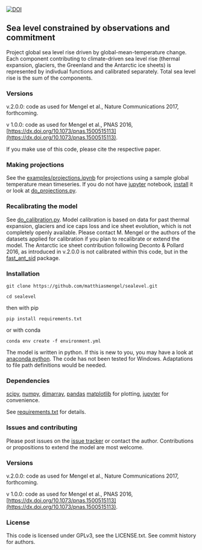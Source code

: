 [![DOI](https://zenodo.org/badge/50914429.svg)](https://zenodo.org/badge/latestdoi/50914429)

## Sea level constrained by observations and commitment

Project global sea level rise driven by global-mean-temperature change. Each component contributing to climate-driven sea level rise (thermal expansion, glaciers, the Greenland and the Antarctic ice sheets) is represented by indivdual functions and calibrated
separately.
Total sea level rise is the sum of the components.

### Versions

v.2.0.0: code as used for Mengel et al., Nature Communications 2017, forthcoming.

v 1.0.0: code as used for Mengel et al., PNAS 2016, [https://dx.doi.org/10.1073/pnas.1500515113](https://dx.doi.org/10.1073/pnas.1500515113).

If you make use of this code, please cite the respective paper.

### Making projections
See the [examples/projections.ipynb](examples/projection.ipynb) for projections using a sample global temperature mean timeseries.
If you do not have [jupyter](http://jupyter.org/) notebook, [install](http://jupyter.readthedocs.org/en/latest/install.html) it or look at [do_projections.py](do_projections.py).

### Recalibrating the model
See [do_calibration.py](do_calibration.py).
Model calibration is based on data for past thermal expansion, glaciers and ice caps loss and ice sheet evolution, which is not completely openly available. Please contact M. Mengel or the authors of the datasets applied for calibration if you plan to recalibrate or extend the model. The Antarctic ice sheet contribution following Deconto & Pollard 2016, as introduced in v.2.0.0 is not calibrated within this code, but in the [fast_ant_sid](https://github.com/matthiasmengel/fast_ant_sid) package.

### Installation

`git clone https://github.com/matthiasmengel/sealevel.git`

`cd sealevel`

then with pip

`pip install requirements.txt`

or with conda

`conda env create -f environment.yml`

The model is written in python. If this is new to you, you may have a look at [anaconda python](https://www.continuum.io/downloads). The code has not been tested for Windows. Adaptations to file path definitions would be needed.

### Dependencies

[scipy](http://www.scipy.org/),
[numpy](http://www.numpy.org/),
[dimarray](http://dimarray.readthedocs.org/en/latest/),
[pandas](http://pandas.pydata.org/)
[matplotlib](http://matplotlib.org/) for plotting,
[jupyter](http://jupyter.org/) for convenience.

See [requirements.txt](requirements.txt) for details.

### Issues and contributing

Please post issues on the [issue tracker](https://github.com/matthiasmengel/sealevel/issues) or contact the author. Contributions or propositions to extend the model are most welcome.

### Versions

v.2.0.0: code as used for Mengel et al., Nature Communications 2017, forthcoming.

v 1.0.0: code as used for Mengel et al., PNAS 2016, [https://dx.doi.org/10.1073/pnas.1500515113](https://dx.doi.org/10.1073/pnas.1500515113).

### License

This code is licensed under GPLv3, see the LICENSE.txt. See commit history for authors.
